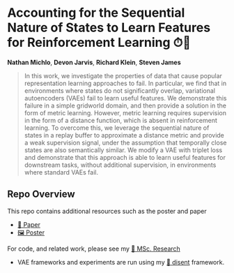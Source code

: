 # Accounting for the Sequential Nature of States to Learn Features for Reinforcement Learning ⏱🏃

**Nathan Michlo**, **Devon Jarvis**, **Richard Klein**, **Steven James**

> In this work, we investigate the properties of data that cause popular representation learning approaches to fail. In particular, we find that in environments where states do not significantly overlap, variational autoencoders (VAEs) fail to learn useful features. We demonstrate this failure in a simple gridworld domain, and then provide a solution in the form of metric learning. However, metric learning requires supervision in the form of a distance function, which is absent in reinforcement learning. To overcome this, we leverage the sequential nature of states in a replay buffer to approximate a distance metric and provide a weak supervision signal, under the assumption that temporally close states are also semantically similar. We modify a VAE with triplet loss and demonstrate that this approach is able to learn useful features for downstream tasks, without additional supervision, in environments where standard VAEs fail.

## Repo Overview

This repo contains additional resources such as the poster and paper

- [📜 Paper](https://github.com/nmichlo/rldm-2022-sequential-states/blob/main/sequential-states__rldm-2022__paper.pdf)
- [🖼 Poster](https://github.com/nmichlo/rldm-2022-sequential-states/blob/main/sequential-states__rldm-2022__poster.pdf)

For code, and related work, please see my [🧪 MSc. Research](https://github.com/nmichlo/msc-research)
- VAE frameworks and experiments are run using my [🧶 disent](https://github.com/nmichlo/disent) framework.
